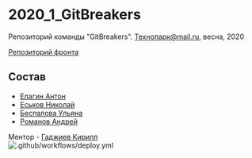# 2020_1_GitBreakers
Репозиторий команды "GitBreakers". Технопарк@mail.ru, весна, 2020

[Репозиторий фронта](https://github.com/frontend-park-mail-ru/2020_1_GitBreakers/)

## Состав
- [Елагин Антон](https://github.com/AntonElagin)
- [Еськов Николай](https://github.com/nickeskov)
- [Беспалова Ульяна](https://github.com/UlianaBespalova)
- [Романов Андрей](https://github.com/Deiklov)

Ментор - [Гаджиев Кирилл](https://github.com/kirBMSTU)  
![.github/workflows/deploy.yml](https://github.com/go-park-mail-ru/2020_1_GitBreakers/workflows/.github/workflows/deploy.yml/badge.svg)
